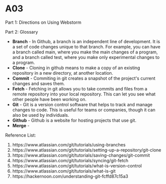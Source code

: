 # A03

Part 1: Directions on Using Webstorm

Part 2: Glossary
<ul>
<li><b>Branch</b> - In Github, a branch is an independent line of development. It is a set of code changes unique to that branch. For example, you can have a branch called main, where you make the main changes of a program, and a branch called test, where you make only experimental changes to a program.
  <li><b>Clone</b> - Cloning in github means to make a copy of an existing repository in a new directory, at another location. 
  <li><b>Commit</b> - Commiting in git creates a snapshot of the project's current changes and saves them.
  <li><b>Fetch</b> - Fetching in git allows you to take commits and files from a remote repository into your local repository. This can let you see what other people have been working on.
  <li><b>Git</b> - Git is a version control software that helps to track and manage changes to code. This is useful for teams or companies, though it can also be used by individuals. 
<li><b>Github</b> - Github is a website for hosting projects that use git. 
  <li><b>Merge</b> - 
</ul>

Reference List:
<ol>
<li>https://www.atlassian.com/git/tutorials/using-branches</li>
  <li>https://www.atlassian.com/git/tutorials/setting-up-a-repository/git-clone</li>
  <li>https://www.atlassian.com/git/tutorials/saving-changes/git-commit</li>
  <li>https://www.atlassian.com/git/tutorials/syncing/git-fetch</li>
  <li>https://www.atlassian.com/git/tutorials/what-is-version-control</li>
  <li>https://www.atlassian.com/git/tutorials/what-is-git</li>
  <li>https://hackernoon.com/understanding-git-fcffd87c15a3</li>
</ol>
